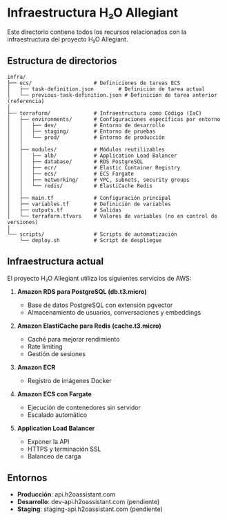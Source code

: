 # Infraestructura H₂O Allegiant

Este directorio contiene todos los recursos relacionados con la infraestructura del proyecto H₂O Allegiant.

## Estructura de directorios

```
infra/
├── ecs/                    # Definiciones de tareas ECS
│   ├── task-definition.json        # Definición de tarea actual
│   └── previous-task-definition.json # Definición de tarea anterior (referencia)
│
├── terraform/              # Infraestructura como Código (IaC)
│   ├── environments/       # Configuraciones específicas por entorno
│   │   ├── dev/            # Entorno de desarrollo
│   │   ├── staging/        # Entorno de pruebas
│   │   └── prod/           # Entorno de producción
│   │
│   ├── modules/            # Módulos reutilizables
│   │   ├── alb/            # Application Load Balancer
│   │   ├── database/       # RDS PostgreSQL
│   │   ├── ecr/            # Elastic Container Registry
│   │   ├── ecs/            # ECS Fargate
│   │   ├── networking/     # VPC, subnets, security groups
│   │   └── redis/          # ElastiCache Redis
│   │
│   ├── main.tf             # Configuración principal
│   ├── variables.tf        # Definición de variables
│   ├── outputs.tf          # Salidas
│   └── terraform.tfvars    # Valores de variables (no en control de versiones)
│
└── scripts/                # Scripts de automatización
    └── deploy.sh           # Script de despliegue
```

## Infraestructura actual

El proyecto H₂O Allegiant utiliza los siguientes servicios de AWS:

1. **Amazon RDS para PostgreSQL (db.t3.micro)**
   - Base de datos PostgreSQL con extensión pgvector
   - Almacenamiento de usuarios, conversaciones y embeddings

2. **Amazon ElastiCache para Redis (cache.t3.micro)**
   - Caché para mejorar rendimiento
   - Rate limiting
   - Gestión de sesiones

3. **Amazon ECR**
   - Registro de imágenes Docker

4. **Amazon ECS con Fargate**
   - Ejecución de contenedores sin servidor
   - Escalado automático

5. **Application Load Balancer**
   - Exponer la API
   - HTTPS y terminación SSL
   - Balanceo de carga

## Entornos

- **Producción**: api.h2oassistant.com
- **Desarrollo**: dev-api.h2oassistant.com (pendiente)
- **Staging**: staging-api.h2oassistant.com (pendiente)
